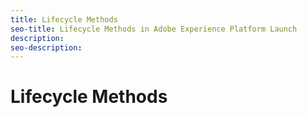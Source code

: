 ```yaml
---
title: Lifecycle Methods
seo-title: Lifecycle Methods in Adobe Experience Platform Launch
description: 
seo-description: 
---
```


# Lifecycle Methods



